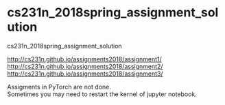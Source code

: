 # cs231n_2018spring_assignment_solution
cs231n_2018spring_assignment_solution

http://cs231n.github.io/assignments2018/assignment1/  
http://cs231n.github.io/assignments2018/assignment2/  
http://cs231n.github.io/assignments2018/assignment3/  

Assigments in PyTorch are not done.  
Sometimes you may need to restart the kernel of jupyter notebook.

